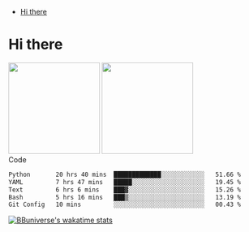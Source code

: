 <!--ts-->
* [Hi there](#hi-there)

<!-- Created by https://github.com/ekalinin/github-markdown-toc -->
<!-- Added by: runner, at: Wed Sep 27 04:19:34 UTC 2023 -->

<!--te-->


# Hi there

<!--
**BBuniverse/BBuniverse** is a ✨ _special_ ✨ repository because its `README.md` (this file) appears on your GitHub profile.

Here are some ideas to get you started:

- 🔭 I’m currently working on ...
- 🌱 I’m currently learning ...
- 👯 I’m looking to collaborate on ...
- 🤔 I’m looking for help with ...
- 💬 Ask me about ...
- 📫 How to reach me: ...
- 😄 Pronouns: ...
- ⚡ Fun fact: ...
-->


<div display="flex">
  <img src="https://github-readme-stats.vercel.app/api?username=BBuniverse&show_icons=true&count_private=true&theme=radical&hide_border=true" height="180"/>
  <img src="https://github-readme-stats.vercel.app/api/top-langs/?username=BBuniverse&layout=compact&theme=radical&hide_border=true" height="180"/>
</div
     

## Code
<!--START_SECTION:waka-->

```txt
Python       20 hrs 40 mins  █████████████░░░░░░░░░░░░   51.66 %
YAML         7 hrs 47 mins   █████░░░░░░░░░░░░░░░░░░░░   19.45 %
Text         6 hrs 6 mins    ███▓░░░░░░░░░░░░░░░░░░░░░   15.26 %
Bash         5 hrs 16 mins   ███▒░░░░░░░░░░░░░░░░░░░░░   13.19 %
Git Config   10 mins         ░░░░░░░░░░░░░░░░░░░░░░░░░   00.43 %
```

<!--END_SECTION:waka-->
     
[![BBuniverse's wakatime stats](https://github-readme-stats.vercel.app/api/wakatime?username=BBuniverse)](https://github.com/anuraghazra/github-readme-stats)
